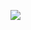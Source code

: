 [<img src="https://user-images.githubusercontent.com/96829831/174835369-e44283ac-8979-476c-bc49-add2167364c1.png">](https://github.com/bacqueyrisses)
